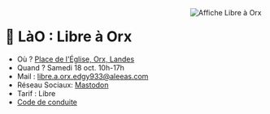 <div style="display: flex; align-items: flex-start; gap: 2em;">
  <div style="flex: 1;">
    <h1>🎈 LàO : Libre à Orx</h1>
    <ul>
      <li>Où ? <a href="https://www.openstreetmap.org/relation/75976#map=14/43.60468/-1.36822&layers=N">Place de l'Église, Orx, Landes</a></li>
      <li>Quand ? Samedi 18 oct. 10h-17h</li>
      <li>Mail : <a href="mailto:libre.a.orx.edgy933@aleeas.com">libre.a.orx.edgy933@aleeas.com</a></li>
      <li>Réseau Sociaux: <a href="https://piaille.fr/@edouard_lopez/">Mastodon</a></li>
      <li>Tarif : Libre</li>
      <li><a href="./code-de-conduite.md">Code de conduite</a></li>
    </ul>
  </div>
  <div style="flex: 0 0 auto;">
    <img src="./affiche-event.svg" alt="Affiche Libre à Orx" style="max-width: 768px; height: auto;" />
  </div>
</div>